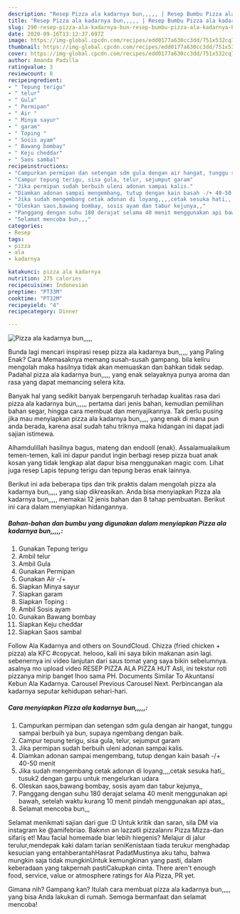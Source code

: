 ```yaml
---
description: "Resep Pizza ala kadarnya bun,,,,, | Resep Bumbu Pizza ala kadarnya bun,,,,, Yang Lezat Sekali"
title: "Resep Pizza ala kadarnya bun,,,,, | Resep Bumbu Pizza ala kadarnya bun,,,,, Yang Lezat Sekali"
slug: 290-resep-pizza-ala-kadarnya-bun-resep-bumbu-pizza-ala-kadarnya-bun-yang-lezat-sekali
date: 2020-09-16T13:12:37.697Z
image: https://img-global.cpcdn.com/recipes/edd0177a630cc3dd/751x532cq70/pizza-ala-kadarnya-bun-foto-resep-utama.jpg
thumbnail: https://img-global.cpcdn.com/recipes/edd0177a630cc3dd/751x532cq70/pizza-ala-kadarnya-bun-foto-resep-utama.jpg
cover: https://img-global.cpcdn.com/recipes/edd0177a630cc3dd/751x532cq70/pizza-ala-kadarnya-bun-foto-resep-utama.jpg
author: Amanda Padilla
ratingvalue: 3
reviewcount: 8
recipeingredient:
- " Tepung terigu"
- " telur"
- " Gula"
- " Permipan"
- " Air "
- " Minya sayur"
- " garam"
- " Toping "
- " Sosis ayam"
- " Bawang bombay"
- " Keju cheddar"
- " Saos sambal"
recipeinstructions:
- "Campurkan permipan dan setengan sdm gula dengan air hangat, tunggu sampai berbuih ya bun, supaya ngembang dengan baik."
- "Campur tepung terigu, sisa gula, telur, sejumput garam"
- "Jika permipan sudah berbuih uleni adonan sampai kalis."
- "Diamkan adonan sampai mengembang, tutup dengan kain basah -/+ 40-50 menit"
- "Jika sudah mengembang cetak adonan di loyang,,,,cetak sesuka hati,, tusuk2 dengan garpu untuk mengelurkan udara"
- "Oleskan saos,bawang bombay, sosis ayam dan tabur kejunya,,"
- "Panggang dengan suhu 180 derajat selama 40 menit menggunakan api bawah, setelah waktu kurang 10 menit pindah menggunakan api atas,,"
- "Selamat mencoba bun,,,"
categories:
- Resep
tags:
- pizza
- ala
- kadarnya

katakunci: pizza ala kadarnya 
nutrition: 275 calories
recipecuisine: Indonesian
preptime: "PT33M"
cooktime: "PT32M"
recipeyield: "4"
recipecategory: Dinner

---
```



![Pizza ala kadarnya bun,,,,,](https://img-global.cpcdn.com/recipes/edd0177a630cc3dd/751x532cq70/pizza-ala-kadarnya-bun-foto-resep-utama.jpg)

Bunda lagi mencari inspirasi resep pizza ala kadarnya bun,,,,, yang Paling Enak? Cara Memasaknya memang susah-susah gampang. bila keliru mengolah maka hasilnya tidak akan memuaskan dan bahkan tidak sedap. Padahal pizza ala kadarnya bun,,,,, yang enak selayaknya punya aroma dan rasa yang dapat memancing selera kita.

Banyak hal yang sedikit banyak berpengaruh terhadap kualitas rasa dari pizza ala kadarnya bun,,,,,, pertama dari jenis bahan, kemudian pemilihan bahan segar, hingga cara membuat dan menyajikannya. Tak perlu pusing jika mau menyiapkan pizza ala kadarnya bun,,,,, yang enak di mana pun anda berada, karena asal sudah tahu triknya maka hidangan ini dapat jadi sajian istimewa.

Alhamdulillah hasilnya bagus, mateng dan endooll (enak). Assalamualaikum temen-temen, kali ini dapur pandut ingin berbagi resep pizza buat anak kosan yang tidak lengkap alat dapur bisa menggunakan magic com. Lihat juga resep Lapis tepung terigu dan tepung beras enak lainnya.


Berikut ini ada beberapa tips dan trik praktis dalam mengolah pizza ala kadarnya bun,,,,, yang siap dikreasikan. Anda bisa menyiapkan Pizza ala kadarnya bun,,,,, memakai 12 jenis bahan dan 8 tahap pembuatan. Berikut ini cara dalam menyiapkan hidangannya.

<!--inarticleads1-->

##### Bahan-bahan dan bumbu yang digunakan dalam menyiapkan Pizza ala kadarnya bun,,,,,:

1. Gunakan  Tepung terigu
1. Ambil  telur
1. Ambil  Gula
1. Gunakan  Permipan
1. Gunakan  Air -/+
1. Siapkan  Minya sayur
1. Siapkan  garam
1. Siapkan  Toping :
1. Ambil  Sosis ayam
1. Gunakan  Bawang bombay
1. Siapkan  Keju cheddar
1. Siapkan  Saos sambal


Follow Ala Kadarnya and others on SoundCloud. Chizza (fried chicken + pizza) ala KFC #copycat. helooo, kali ini saya bikin makanan asin lagi. sebenernya ini video lanjutan dari saus tomat yang saya bikin sebelumnya. asalnya mo upload video RESEP PIZZA ALA PIZZA HUT Asli, ini tekstur roti pizzanya mirip banget lhoo sama PH. Documents Similar To Akuntansi Kebun Ala Kadarnya. Carousel Previous Carousel Next. ‎Perbincangan ala kadarnya seputar kehidupan sehari-hari. 

<!--inarticleads2-->

##### Cara menyiapkan Pizza ala kadarnya bun,,,,,:

1. Campurkan permipan dan setengan sdm gula dengan air hangat, tunggu sampai berbuih ya bun, supaya ngembang dengan baik.
1. Campur tepung terigu, sisa gula, telur, sejumput garam
1. Jika permipan sudah berbuih uleni adonan sampai kalis.
1. Diamkan adonan sampai mengembang, tutup dengan kain basah -/+ 40-50 menit
1. Jika sudah mengembang cetak adonan di loyang,,,,cetak sesuka hati,, tusuk2 dengan garpu untuk mengelurkan udara
1. Oleskan saos,bawang bombay, sosis ayam dan tabur kejunya,,
1. Panggang dengan suhu 180 derajat selama 40 menit menggunakan api bawah, setelah waktu kurang 10 menit pindah menggunakan api atas,,
1. Selamat mencoba bun,,,


Selamat menikmati sajian dari gue :D Untuk kritik dan saran, sila DM via instagram ke @amifebriao. Bakının ən ləzzətli pizzalarını Pizza Mizza-dan sifariş et! Mau facial homemade biar lebih hiegenis? Melajur di jalur terulur,mendepak kaki dalam tarian seniKenistaan tiada terukur menghadap kesucian yang entahberantahHasrat PadatMustinya aku tahu, bahwa mungkin saja tidak mungkinUntuk kemungkinan yang pasti, dalam keberadaan yang takpernah pastiCakupkan cinta. There aren&#39;t enough food, service, value or atmosphere ratings for Ala Pizza, PR yet. 

Gimana nih? Gampang kan? Itulah cara membuat pizza ala kadarnya bun,,,,, yang bisa Anda lakukan di rumah. Semoga bermanfaat dan selamat mencoba!
